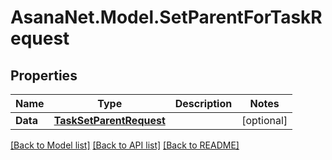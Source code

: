 # AsanaNet.Model.SetParentForTaskRequest

## Properties

Name | Type | Description | Notes
------------ | ------------- | ------------- | -------------
**Data** | [**TaskSetParentRequest**](TaskSetParentRequest.md) |  | [optional] 

[[Back to Model list]](../README.md#documentation-for-models) [[Back to API list]](../README.md#documentation-for-api-endpoints) [[Back to README]](../README.md)

